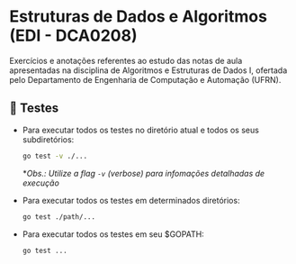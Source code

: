 # Estruturas de Dados e Algoritmos (EDI - DCA0208)

Exercícios e anotações referentes ao estudo das notas de aula apresentadas na disciplina de Algoritmos e Estruturas de Dados I, ofertada pelo Departamento de Engenharia de Computação e Automação (UFRN).

## 🐛 Testes

- Para executar todos os testes no diretório atual e todos os seus subdiretórios:
  ```bash
  go test -v ./...
  ```

  *_Obs.: Utilize a flag `-v` (verbose) para infomações detalhadas de execução_

- Para executar todos os testes em determinados diretórios:
  ```bash
  go test ./path/...
  ```
- Para executar todos os testes em seu $GOPATH:

  ```bash
  go test ...
  ```